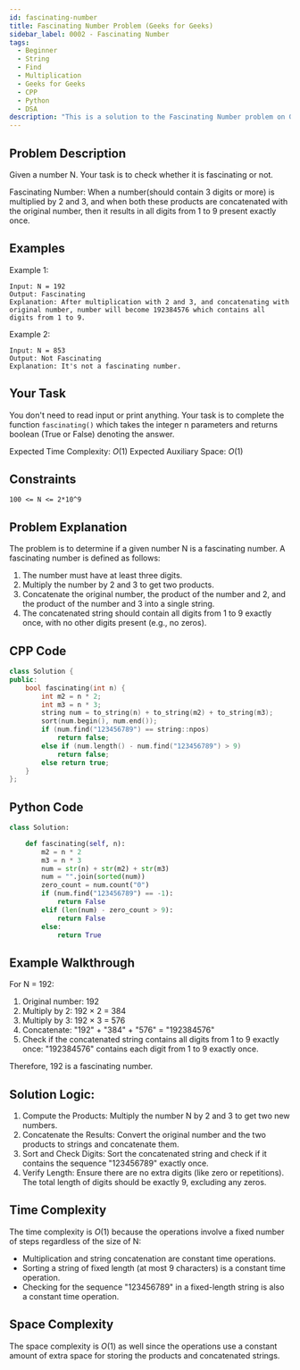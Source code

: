 ```yaml
---
id: fascinating-number
title: Fascinating Number Problem (Geeks for Geeks)
sidebar_label: 0002 - Fascinating Number 
tags:
  - Beginner
  - String
  - Find
  - Multiplication
  - Geeks for Geeks
  - CPP
  - Python
  - DSA
description: "This is a solution to the Fascinating Number problem on Geeks for Geeks."
---
```


## Problem Description

Given a number N. Your task is to check whether it is fascinating or not.

Fascinating Number: When a number(should contain 3 digits or more) is multiplied by 2 and 3, and when both these products are concatenated with the original number, then it results in all digits from 1 to 9 present exactly once.

## Examples

Example 1:

```
Input: N = 192
Output: Fascinating
Explanation: After multiplication with 2 and 3, and concatenating with original number, number will become 192384576 which contains all digits from 1 to 9.
```

Example 2:

```
Input: N = 853
Output: Not Fascinating
Explanation: It's not a fascinating number.
```

## Your Task

You don't need to read input or print anything. Your task is to complete the function `fascinating()` which takes the integer n parameters and returns boolean (True or False) denoting the answer.

Expected Time Complexity: $O(1)$
Expected Auxiliary Space: $O(1)$

## Constraints

`100 <= N <= 2*10^9`

## Problem Explanation

The problem is to determine if a given number N is a fascinating number. A fascinating number is defined as follows:

1. The number must have at least three digits.
2. Multiply the number by 2 and 3 to get two products.
3. Concatenate the original number, the product of the number and 2, and the product of the number and 3 into a single string.
4. The concatenated string should contain all digits from 1 to 9 exactly once, with no other digits present (e.g., no zeros).

## CPP Code

```cpp
class Solution {
public:
	bool fascinating(int n) {
	    int m2 = n * 2;
	    int m3 = n * 3;
	    string num = to_string(n) + to_string(m2) + to_string(m3);
	    sort(num.begin(), num.end());
	    if (num.find("123456789") == string::npos)
	        return false;
	    else if (num.length() - num.find("123456789") > 9)
	        return false;
	    else return true;
	}
};
```

## Python Code

```py
class Solution:

	def fascinating(self, n):
	    m2 = n * 2
	    m3 = n * 3
	    num = str(n) + str(m2) + str(m3)
	    num = "".join(sorted(num))
	    zero_count = num.count("0")
	    if (num.find("123456789") == -1):
	        return False
	    elif (len(num) - zero_count > 9):
	        return False
	    else: 
	        return True
```

## Example Walkthrough

For N = 192:
1. Original number: 192
2. Multiply by 2: 192 × 2 = 384
3. Multiply by 3: 192 × 3 = 576
4. Concatenate: "192" + "384" + "576" = "192384576"
5. Check if the concatenated string contains all digits from 1 to 9 exactly once: "192384576" contains each digit from 1 to 9 exactly once.

Therefore, 192 is a fascinating number.

## Solution Logic:

1. Compute the Products: Multiply the number N by 2 and 3 to get two new numbers.
2. Concatenate the Results: Convert the original number and the two products to strings and concatenate them.
3. Sort and Check Digits: Sort the concatenated string and check if it contains the sequence "123456789" exactly once.
4. Verify Length: Ensure there are no extra digits (like zero or repetitions). The total length of digits should be exactly 9, excluding any zeros.

## Time Complexity

The time complexity is $O(1)$ because the operations involve a fixed number of steps regardless of the size of N:

* Multiplication and string concatenation are constant time operations.
* Sorting a string of fixed length (at most 9 characters) is a constant time operation.
* Checking for the sequence "123456789" in a fixed-length string is also a constant time operation.

## Space Complexity

The space complexity is $O(1)$ as well since the operations use a constant amount of extra space for storing the products and concatenated strings.